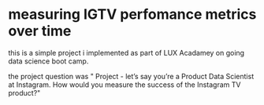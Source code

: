 # measuring IGTV perfomance metrics over time

this is a simple project i implemented as part of LUX Acadamey on going data science boot camp.

the project question was " Project - let’s say you’re a Product Data Scientist at Instagram. How would you measure the success of the Instagram TV product?"

